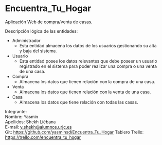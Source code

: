 # Encuentra_Tu_Hogar
Aplicación Web de compra/venta de casas.


Descripción lógica de las entidades:
- Administrador
   - Esta entidad almacena los datos de los usuarios gestionando su alta y baja del sistema.
- Usuario
   - Esta entidad posee los datos relevantes que debe poseer un usuario registrado en el sistema para poder realizar una compra o una venta de una casa.
- Compra
   - Almacena los datos que tienen relación con la compra de una casa.
- Venta
   - Almacena los datos que tienen relación con la venta de una casa.
- Casa
   - Almacena los datos que tiene relación con todas las casas.




Integrante:  
Nombre: Yasmin  
Apellidos: Shekh Liébana  
E-mail: y.shekh@alumnos.urjc.es  
Git: https://github.com/yasminsd/Encuentra_Tu_Hogar
Tablero Trello: https://trello.com/encuentra_tu_hogar
